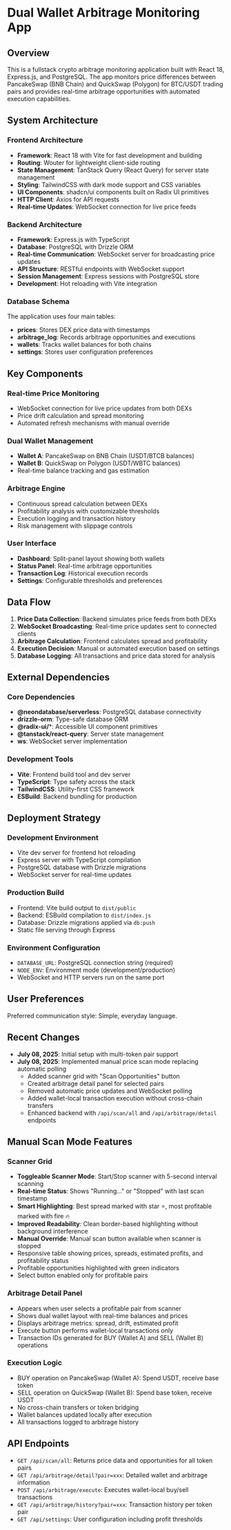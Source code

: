# Dual Wallet Arbitrage Monitoring App

## Overview

This is a fullstack crypto arbitrage monitoring application built with React 18, Express.js, and PostgreSQL. The app monitors price differences between PancakeSwap (BNB Chain) and QuickSwap (Polygon) for BTC/USDT trading pairs and provides real-time arbitrage opportunities with automated execution capabilities.

## System Architecture

### Frontend Architecture
- **Framework**: React 18 with Vite for fast development and building
- **Routing**: Wouter for lightweight client-side routing
- **State Management**: TanStack Query (React Query) for server state management
- **Styling**: TailwindCSS with dark mode support and CSS variables
- **UI Components**: shadcn/ui components built on Radix UI primitives
- **HTTP Client**: Axios for API requests
- **Real-time Updates**: WebSocket connection for live price feeds

### Backend Architecture
- **Framework**: Express.js with TypeScript
- **Database**: PostgreSQL with Drizzle ORM
- **Real-time Communication**: WebSocket server for broadcasting price updates
- **API Structure**: RESTful endpoints with WebSocket support
- **Session Management**: Express sessions with PostgreSQL store
- **Development**: Hot reloading with Vite integration

### Database Schema
The application uses four main tables:
- **prices**: Stores DEX price data with timestamps
- **arbitrage_log**: Records arbitrage opportunities and executions
- **wallets**: Tracks wallet balances for both chains
- **settings**: Stores user configuration preferences

## Key Components

### Real-time Price Monitoring
- WebSocket connection for live price updates from both DEXs
- Price drift calculation and spread monitoring
- Automated refresh mechanisms with manual override

### Dual Wallet Management
- **Wallet A**: PancakeSwap on BNB Chain (USDT/BTCB balances)
- **Wallet B**: QuickSwap on Polygon (USDT/WBTC balances)
- Real-time balance tracking and gas estimation

### Arbitrage Engine
- Continuous spread calculation between DEXs
- Profitability analysis with customizable thresholds
- Execution logging and transaction history
- Risk management with slippage controls

### User Interface
- **Dashboard**: Split-panel layout showing both wallets
- **Status Panel**: Real-time arbitrage opportunities
- **Transaction Log**: Historical execution records
- **Settings**: Configurable thresholds and preferences

## Data Flow

1. **Price Data Collection**: Backend simulates price feeds from both DEXs
2. **WebSocket Broadcasting**: Real-time price updates sent to connected clients
3. **Arbitrage Calculation**: Frontend calculates spread and profitability
4. **Execution Decision**: Manual or automated execution based on settings
5. **Database Logging**: All transactions and price data stored for analysis

## External Dependencies

### Core Dependencies
- **@neondatabase/serverless**: PostgreSQL database connectivity
- **drizzle-orm**: Type-safe database ORM
- **@radix-ui/***: Accessible UI component primitives
- **@tanstack/react-query**: Server state management
- **ws**: WebSocket server implementation

### Development Tools
- **Vite**: Frontend build tool and dev server
- **TypeScript**: Type safety across the stack
- **TailwindCSS**: Utility-first CSS framework
- **ESBuild**: Backend bundling for production

## Deployment Strategy

### Development Environment
- Vite dev server for frontend hot reloading
- Express server with TypeScript compilation
- PostgreSQL database with Drizzle migrations
- WebSocket server for real-time updates

### Production Build
- Frontend: Vite build output to `dist/public`
- Backend: ESBuild compilation to `dist/index.js`
- Database: Drizzle migrations applied via `db:push`
- Static file serving through Express

### Environment Configuration
- `DATABASE_URL`: PostgreSQL connection string (required)
- `NODE_ENV`: Environment mode (development/production)
- WebSocket and HTTP servers run on the same port

## User Preferences

Preferred communication style: Simple, everyday language.

## Recent Changes

- **July 08, 2025**: Initial setup with multi-token pair support
- **July 08, 2025**: Implemented manual price scan mode replacing automatic polling
  - Added scanner grid with "Scan Opportunities" button
  - Created arbitrage detail panel for selected pairs
  - Removed automatic price updates and WebSocket polling
  - Added wallet-local transaction execution without cross-chain transfers
  - Enhanced backend with `/api/scan/all` and `/api/arbitrage/detail` endpoints

## Manual Scan Mode Features

### Scanner Grid
- **Toggleable Scanner Mode**: Start/Stop scanner with 5-second interval scanning
- **Real-time Status**: Shows "Running..." or "Stopped" with last scan timestamp
- **Smart Highlighting**: Best spread marked with star ⭐, most profitable marked with fire 🔥
- **Improved Readability**: Clean border-based highlighting without background interference
- **Manual Override**: Manual scan button available when scanner is stopped
- Responsive table showing prices, spreads, estimated profits, and profitability status
- Profitable opportunities highlighted with green indicators
- Select button enabled only for profitable pairs

### Arbitrage Detail Panel
- Appears when user selects a profitable pair from scanner
- Shows dual wallet layout with real-time balances and prices
- Displays arbitrage metrics: spread, drift, estimated profit
- Execute button performs wallet-local transactions only
- Transaction IDs generated for BUY (Wallet A) and SELL (Wallet B) operations

### Execution Logic
- BUY operation on PancakeSwap (Wallet A): Spend USDT, receive base token
- SELL operation on QuickSwap (Wallet B): Spend base token, receive USDT
- No cross-chain transfers or token bridging
- Wallet balances updated locally after execution
- All transactions logged to arbitrage history

## API Endpoints

- `GET /api/scan/all`: Returns price data and opportunities for all token pairs
- `GET /api/arbitrage/detail?pair=xxx`: Detailed wallet and arbitrage information
- `POST /api/arbitrage/execute`: Executes wallet-local buy/sell transactions
- `GET /api/arbitrage/history?pair=xxx`: Transaction history per token pair
- `GET /api/settings`: User configuration including profit thresholds
